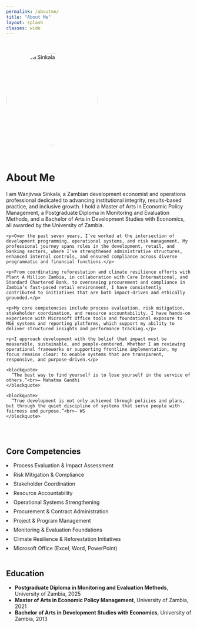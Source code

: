 ```yaml
---
permalink: /aboutme/
title: "About Me"
layout: splash
classes: wide
---
```


<style>
/* Make the container stretch almost full screen */
.page__content {
  max-width: 95% !important;
  margin: auto;
}

/* About Me section layout */
.about-section {
  display: flex;
  flex-wrap: wrap;
  align-items: flex-start;
  gap: 2rem;
  padding: 2rem 0;
}

/* Profile picture styling */
.about-section img {
  width: 250px;
  height: 250px;
  border-radius: 50%;
  object-fit: cover;
  flex-shrink: 0;
}

/* About text area */
.about-text {
  flex: 1;
  min-width: 300px;
}

/* Skills list layout */
.skills-list {
  display: grid;
  grid-template-columns: repeat(auto-fit, minmax(250px, 1fr));
  gap: 0.5rem;
  list-style: disc inside;
  padding: 0;
}

/* Mobile layout */
@media (max-width: 768px) {
  .about-section {
    flex-direction: column;
    align-items: center;
    text-align: center;
  }
  .about-text {
    max-width: 100%;
  }
  .skills-list {
    grid-template-columns: 1fr;
  }
}
</style>

<div class="about-section">
  <img src="/assets/images/profile.jpg" alt="Wanjivwa Sinkala">

  <div class="about-text">
    <h1>About Me</h1>
    <p>I am Wanjivwa Sinkala, a Zambian development economist and operations professional dedicated to advancing institutional integrity, results-based practice, and inclusive growth. I hold a Master of Arts in Economic Policy Management, a Postgraduate Diploma in Monitoring and Evaluation Methods, and a Bachelor of Arts in Development Studies with Economics, all awarded by the University of Zambia.</p>

    <p>Over the past seven years, I’ve worked at the intersection of development programming, operational systems, and risk management. My professional journey spans roles in the development, retail, and banking sectors, where I’ve strengthened administrative structures, enhanced internal controls, and ensured compliance across diverse programmatic and financial functions.</p>

    <p>From coordinating reforestation and climate resilience efforts with Plant A Million Zambia, in collaboration with Care International, and Standard Chartered Bank, to overseeing procurement and compliance in Zambia’s fast-paced retail environment, I have consistently contributed to initiatives that are both impact-driven and ethically grounded.</p>

    <p>My core competencies include process evaluation, risk mitigation, stakeholder coordination, and resource accountability. I have hands-on experience with Microsoft Office tools and foundational exposure to M&E systems and reporting platforms, which support my ability to deliver structured insights and performance tracking.</p>

    <p>I approach development with the belief that impact must be measurable, sustainable, and people-centered. Whether I am reviewing operational frameworks or supporting frontline implementation, my focus remains clear: to enable systems that are transparent, responsive, and purpose-driven.</p>

    <blockquote>
      “The best way to find yourself is to lose yourself in the service of others.”<br>– Mahatma Gandhi
    </blockquote>

    <blockquote>
      “True development is not only achieved through policies and plans, but through the quiet discipline of systems that serve people with fairness and purpose.”<br>– WS
    </blockquote>
  </div>
</div>

<div class="skills">
  <h2>Core Competencies</h2>
  <ul class="skills-list">
    <li>Process Evaluation & Impact Assessment</li>
    <li>Risk Mitigation & Compliance</li>
    <li>Stakeholder Coordination</li>
    <li>Resource Accountability</li>
    <li>Operational Systems Strengthening</li>
    <li>Procurement & Contract Administration</li>
    <li>Project & Program Management</li>
    <li>Monitoring & Evaluation Foundations</li>
    <li>Climate Resilience & Reforestation Initiatives</li>
    <li>Microsoft Office (Excel, Word, PowerPoint)</li>
  </ul>
</div>

<div class="education" style="margin-top:3rem;">
  <h2>Education</h2>
  <ul>
    <li><strong>Postgraduate Diploma in Monitoring and Evaluation Methods</strong>, University of Zambia, 2025</li>
    <li><strong>Master of Arts in Economic Policy Management</strong>, University of Zambia, 2021</li>
    <li><strong>Bachelor of Arts in Development Studies with Economics</strong>, University of Zambia, 2013</li>
  </ul>
</div>
